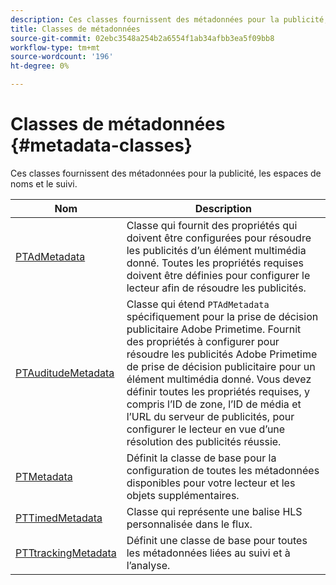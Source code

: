 ```yaml
---
description: Ces classes fournissent des métadonnées pour la publicité, les espaces de noms et le suivi.
title: Classes de métadonnées
source-git-commit: 02ebc3548a254b2a6554f1ab34afbb3ea5f09bb8
workflow-type: tm+mt
source-wordcount: '196'
ht-degree: 0%

---
```


# Classes de métadonnées {#metadata-classes}

Ces classes fournissent des métadonnées pour la publicité, les espaces de noms et le suivi.

| **Nom** | **Description** |
|---|---|
| [PTAdMetadata](https://help.adobe.com/en_US/primetime/api/psdk/appledoc/Classes/PTAdMetadata.html) | Classe qui fournit des propriétés qui doivent être configurées pour résoudre les publicités d’un élément multimédia donné. Toutes les propriétés requises doivent être définies pour configurer le lecteur afin de résoudre les publicités. |
| [PTAuditudeMetadata](https://help.adobe.com/en_US/primetime/api/psdk/appledoc/Classes/PTAuditudeMetadata.html) | Classe qui étend `PTAdMetadata` spécifiquement pour la prise de décision publicitaire Adobe Primetime. Fournit des propriétés à configurer pour résoudre les publicités Adobe Primetime de prise de décision publicitaire pour un élément multimédia donné. Vous devez définir toutes les propriétés requises, y compris l’ID de zone, l’ID de média et l’URL du serveur de publicités, pour configurer le lecteur en vue d’une résolution des publicités réussie. |
| [PTMetadata](https://help.adobe.com/en_US/primetime/api/psdk/appledoc/Classes/PTMetadata.html) | Définit la classe de base pour la configuration de toutes les métadonnées disponibles pour votre lecteur et les objets supplémentaires. |
| [PTTimedMetadata](https://help.adobe.com/en_US/primetime/api/psdk/appledoc/Classes/PTTimedMetadata.html) | Classe qui représente une balise HLS personnalisée dans le flux. |
| [PTTtrackingMetadata](https://help.adobe.com/en_US/primetime/api/psdk/appledoc/Classes/PTTrackingMetadata.html) | Définit une classe de base pour toutes les métadonnées liées au suivi et à l’analyse. |
